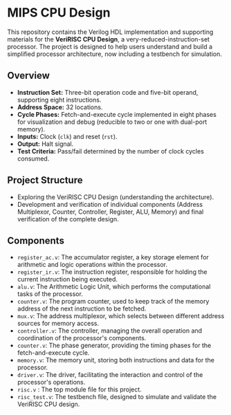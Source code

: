 # MIPS CPU Design

This repository contains the Verilog HDL implementation and supporting materials for the **VeriRISC CPU Design**, a very-reduced-instruction-set processor. The project is designed to help users understand and build a simplified processor architecture, now including a testbench for simulation.

## Overview
- **Instruction Set:** Three-bit operation code and five-bit operand, supporting eight instructions.
- **Address Space:** 32 locations.
- **Cycle Phases:** Fetch-and-execute cycle implemented in eight phases for visualization and debug (reducible to two or one with dual-port memory).
- **Inputs:** Clock (`clk`) and reset (`rst`).
- **Output:** Halt signal.
- **Test Criteria:** Pass/fail determined by the number of clock cycles consumed.

## Project Structure
- Exploring the VeriRISC CPU Design (understanding the architecture).
- Development and verification of individual components (Address Multiplexor, Counter, Controller, Register, ALU, Memory) and final verification of the complete design.

## Components
- `register_ac.v`: The accumulator register, a key storage element for arithmetic and logic operations within the processor.
- `register_ir.v`: The instruction register, responsible for holding the current instruction being executed.
- `alu.v`: The Arithmetic Logic Unit, which performs the computational tasks of the processor.
- `counter.v`: The program counter, used to keep track of the memory address of the next instruction to be fetched.
- `mux.v`: The address multiplexor, which selects between different address sources for memory access.
- `controller.v`: The controller, managing the overall operation and coordination of the processor's components.
- `counter.v`: The phase generator, providing the timing phases for the fetch-and-execute cycle.
- `memory.v`: The memory unit, storing both instructions and data for the processor.
- `driver.v`: The driver, facilitating the interaction and control of the processor's operations.
- `risc.v` : The top module file for this project.
- `risc_test.v`: The testbench file, designed to simulate and validate the VeriRISC CPU design.

